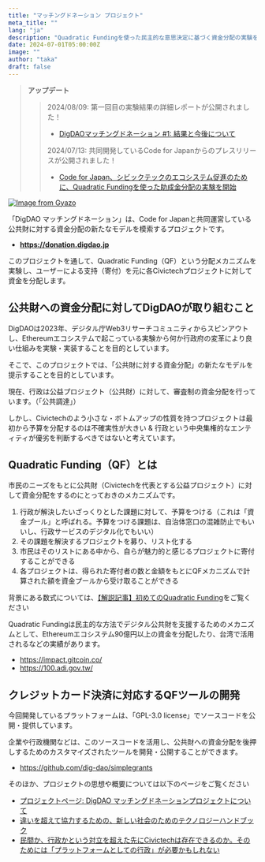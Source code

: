 ```yaml
---
title: "マッチングドネーション プロジェクト"
meta_title: ""
lang: "ja"
description: "Quadratic Fundingを使った民主的な意思決定に基づく資金分配の実験を行う"
date: 2024-07-01T05:00:00Z
image: ""
author: "taka"
draft: false
---
```


> **アップデート**
>
>> 2024/08/09: 第一回目の実験結果の詳細レポートが公開されました！
>>- [DigDAOマッチングドネーション #1: 結果と今後について](https://note.com/tkgshn/n/nfa5142139665)
>>
>> 2024/07/13: 共同開発しているCode for Japanからのプレスリリースが公開されました！
>>-  [Code for Japan、シビックテックのエコシステム促進のために、Quadratic Fundingを使った助成金分配の実験を開始](https://prtimes.jp/main/html/rd/p/000000067.000039198.html)


[![Image from Gyazo](https://i.gyazo.com/40f00438c86cfe8c5d2d83c88c520d69.png)](https://gyazo.com/40f00438c86cfe8c5d2d83c88c520d69)

「DigDAO マッチングドネーション」は、Code for Japanと共同運営している公共財に対する資金分配の新たなモデルを模索するプロジェクトです。

- **https://donation.digdao.jp**

このプロジェクトを通して、Quadratic Funding（QF）という分配メカニズムを実験し、ユーザーによる支持（寄付）を元に各Civictechプロジェクトに対して資金を分配します。


## 公共財への資金分配に対してDigDAOが取り組むこと
DigDAOは2023年、デジタル庁Web3リサーチコミュニティからスピンアウトし、Ethereumエコシステムで起こっている実験から何か行政府の変革により良い仕組みを実験・実装することを目的としています。

そこで、このプロジェクトでは、「公共財に対する資金分配」の新たなモデルを提示することを目的としています。

現在、行政は公益プロジェクト（公共財）に対して、審査制の資金分配を行っています。（「公共調達」）

しかし、Civictechのよう小さな・ボトムアップの性質を持つプロジェクトは最初から予算を分配するのは不確実性が大きい & 行政という中央集権的なエンティティが優劣を判断するべきではないと考えています。

## Quadratic Funding（QF）とは
市民のニーズをもとに公共財（Civictechを代表とする公益プロジェクト）に対して資金分配をするのにとっておきのメカニズムです。

1. 行政が解決したいざっくりとした課題に対して、予算をつける（これは「資金プール」と呼ばれる。予算をつける課題は、自治体窓口の混雑防止でもいいし、行政サービスのデジタル化でもいい）
2. その課題を解決するプロジェクトを募り、リスト化する
3. 市民はそのリストにある中から、自らが魅力的と感じるプロジェクトに寄付することができる
4. 各プロジェクトは、得られた寄付者の数と金額をもとにQFメカニズムで計算された額を資金プールから受け取ることができる

背景にある数式については、[【解説記事】初めてのQuadratic Funding](https://mirror.xyz/0xFEd3A62567FCEDfD10f56467EA6Db8c39c313606/sI97HdGBKr0ROPouXT5iKMJZHlrDm2TB45Ti4VkmLo8)をご覧ください

Quadratic Fundingは民主的な方法でデジタル公共財を支援するためのメカニズムとして、Ethereumエコシステム90億円以上の資金を分配したり、台湾で活用されるなどの実績があります。
- https://impact.gitcoin.co/
- https://100.adi.gov.tw/


## クレジットカード決済に対応するQFツールの開発
今回開発しているプラットフォームは、「GPL-3.0 license」でソースコードを公開・提供しています。

企業や行政機関などは、このソースコードを活用し、公共財への資金分配を後押しするためのカスタマイズされたツールを開発・公開することができます。
- https://github.com/dig-dao/simplegrants


そのほか、プロジェクトの思想や概要については以下のページをご覧ください
- [プロジェクトページ: DigDAO マッチングドネーションプロジェクトについて](https://scrapbox.io/public-goods-funding/DigDAO_%E3%83%9E%E3%83%83%E3%83%81%E3%83%B3%E3%82%B0%E3%83%89%E3%83%8D%E3%83%BC%E3%82%B7%E3%83%A7%E3%83%B3%E3%83%97%E3%83%AD%E3%82%B8%E3%82%A7%E3%82%AF%E3%83%88%E3%81%AB%E3%81%A4%E3%81%84%E3%81%A6)
- [違いを超えて協力するための、新しい社会のためのテクノロジーハンドブック](https://docs.google.com/document/d/1SOqaLPWvITp8OLRSqSv-YdMY56EcV_r5IBrSXzuWgNA/edit#heading=h.8pclttbqzay)
- [民間か、行政かという対立を超えた先にCivictechは存在できるのか。そのためには「プラットフォームとしての行政」が必要かもしれない](https://note.com/tkgshn/n/n42e40cd31db6)

